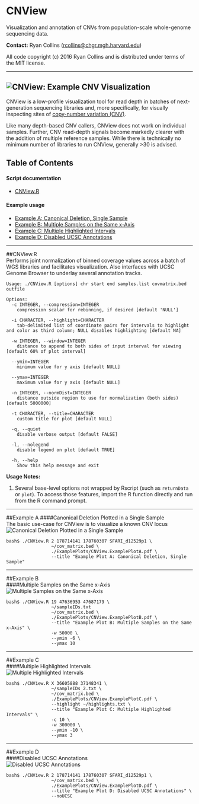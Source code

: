 # CNView
Visualization and annotation of CNVs from population-scale whole-genome sequencing data.

**Contact:** Ryan Collins (rcollins@chgr.mgh.harvard.edu)

All code copyright (c) 2016 Ryan Collins and is distributed under terms of the MIT license.  

---  
![CNView: Example CNV Visualization](/ExamplePlots/CNView.BannerExample.jpg?raw=true "CNView: Example CNV Visualization")  
---  

CNView is a low-profile visualization tool for read depth in batches of next-generation sequencing libraries and, more specifically, for visually inspecting sites of [copy-number variation (CNV)](https://en.wikipedia.org/wiki/Copy-number_variation).  

Like many depth-based CNV callers, CNView does not work on individual samples. Further, CNV read-depth signals become markedly clearer with the addition of multiple reference samples. While there is technically no minimum number of libraries to run CNView, generally >30 is advised.  

## Table of Contents  
#### Script documentation  
- [CNView.R](https://github.com/RCollins13/CNView#cnviewr)  
  
#### Example usage  
- [Example A: Canonical Deletion, Single Sample](https://github.com/RCollins13/CNView#example-a)  
- [Example B: Multiple Samples on the Same x-Axis](https://github.com/RCollins13/CNView#example-b)  
- [Example C: Multiple Highlighted Intervals](https://github.com/RCollins13/CNView#example-c)  
- [Example D: Disabled UCSC Annotations](https://github.com/RCollins13/CNView#example-d)  
---  

##CNView.R  
Performs joint normalization of binned coverage values across a batch of WGS libraries and facilitates visualization. Also interfaces with UCSC Genome Browser to underlay several annotation tracks.  
```
Usage: ./CNView.R [options] chr start end samples.list covmatrix.bed outfile

Options:
  -c INTEGER, --compression=INTEGER
    compression scalar for rebinning, if desired [default 'NULL']

  -i CHARACTER, --highlight=CHARACTER
    tab-delimited list of coordinate pairs for intervals to highlight and color as third column; NULL disables highlighting [default NA]

  -w INTEGER, --window=INTEGER
    distance to append to both sides of input interval for viewing [default 60% of plot interval]

  --ymin=INTEGER
    minimum value for y axis [default NULL]

  --ymax=INTEGER
    maximum value for y axis [default NULL]

  -n INTEGER, --normDist=INTEGER
    distance outside region to use for normalization (both sides) [default 5000000]

  -t CHARACTER, --title=CHARACTER
    custom title for plot [default NULL]

  -q, --quiet
    disable verbose output [default FALSE]

  -l, --nolegend
    disable legend on plot [default TRUE]

  -h, --help
    Show this help message and exit
```
**Usage Notes:**  
1. Several base-level options not wrapped by Rscript (such as ```returnData``` or ```plot```). To access those features, import the R function directly and run from the R command prompt.  

---  
##Example A 
####Canonical Deletion Plotted in a Single Sample  
The basic use-case for CNView is to visualize a known CNV locus 
![Canonical Deletion Plotted in a Single Sample](/ExamplePlots/CNView.ExamplePlotA.jpg?raw=true "Canonical Deletion Plotted in a Single Sample")  
```
bash$ ./CNView.R 2 178714141 178760307 SFARI_d12529p1 \
                 ~/cov_matrix.bed \
                 ./ExamplePlots/CNView.ExamplePlotA.pdf \
                 --title "Example Plot A: Canonical Deletion, Single Sample"
```
---  
##Example B  
####Multiple Samples on the Same x-Axis  
![Multiple Samples on the Same x-Axis](/ExamplePlots/CNView.ExamplePlotB.jpg?raw=true "Multiple Samples on the Same x-Axis")  
```
bash$ ./CNView.R 19 47636953 47687179 \
                 ~/sampleIDs.txt
                 ~/cov_matrix.bed \
                 ./ExamplePlots/CNView.ExamplePlotB.pdf \
                 --title "Example Plot B: Multiple Samples on the Same x-Axis" \
                 -w 50000 \
                 --ymin -6 \
                 --ymax 10 
```
---  
##Example C  
####Multiple Highlighted Intervals  
![Multiple Highlighted Intervals](/ExamplePlots/CNView.ExamplePlotC.jpg?raw=true "Multiple Highlighted Intervals")  
```
bash$ ./CNView.R X 36605888 37148341 \
                 ~/sampleIDs_2.txt \
                 ~/cov_matrix.bed \
                 ./ExamplePlots/CNView.ExamplePlotC.pdf \
                 --highlight ~/highlights.txt \
                 --title "Example Plot C: Multiple Highlighted Intervals" \
                 -c 10 \
                 -w 300000 \
                 --ymin -10 \
                 --ymax 3 
```
---  
##Example D  
####Disabled UCSC Annotations  
![Disabled UCSC Annotations](/ExamplePlots/CNView.ExamplePlotD.jpg?raw=true "Disabled UCSC Annotations")  
```
bash$ ./CNView.R 2 178714141 178760307 SFARI_d12529p1 \
                 ~/cov_matrix.bed \
                 ./ExamplePlots/CNView.ExamplePlotD.pdf \
                 --title "Example Plot D: Disabled UCSC Annotations" \
                 --noUCSC
```
